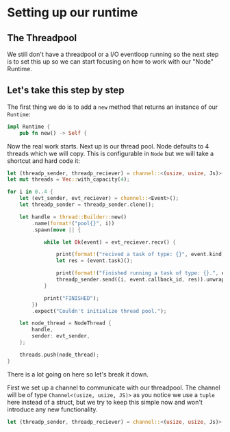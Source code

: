 # Setting up our runtime

## The Threadpool

We still don't have a threadpool or a I/O eventloop running
so the next step is to set this up so we can start focusing on how to work with
our "Node" Runtime.

## Let's take this step by step

The first thing we do is to add a `new` method that returns an instance of our
`Runtime`:

```rust
impl Runtime {
    pub fn new() -> Self {
```
Now the real work starts. Next up is our thread pool. Node defaults to 4 threads
which we will copy. This is configurable in `Node` but we will take a shortcut
and hard code it:

```rust
let (threadp_sender, threadp_reciever) = channel::<(usize, usize, Js)>();
let mut threads = Vec::with_capacity(4);

for i in 0..4 {
    let (evt_sender, evt_reciever) = channel::<Event>();
    let threadp_sender = threadp_sender.clone();

    let handle = thread::Builder::new()
        .name(format!("pool{}", i))
        .spawn(move || {

            while let Ok(event) = evt_reciever.recv() {

                print(format!("recived a task of type: {}", event.kind));
                let res = (event.task)();

                print(format!("finished running a task of type: {}.", event.kind));
                threadp_sender.send((i, event.callback_id, res)).unwrap();
            }

            print("FINISHED");
        })
        .expect("Couldn't initialize thread pool.");

    let node_thread = NodeThread {
        handle,
        sender: evt_sender,
    };

    threads.push(node_thread);
}

```

There is a lot going on here so let's break it down.

First we set up a channel to communicate with our threadpool. The channel will
be of type `Channel<(usize, usize, JS)>` as you notice we use a `tuple` here instead
of a struct, but we try to keep this simple now and won't introduce any new
functionality.

```rust
let (threadp_sender, threadp_reciever) = channel::<(usize, usize, Js)>();
```

